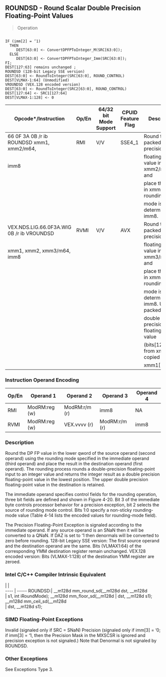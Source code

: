 ## ROUNDSD  -  Round Scalar Double Precision Floating-Point Values

> Operation
``` slim

IF (imm[2] = ‘1)
  THEN
     DEST[63:0] <- ConvertDPFPToInteger_M(SRC[63:0]);
  ELSE
     DEST[63:0] <- ConvertDPFPToInteger_Imm(SRC[63:0]);
FI;
DEST[127:63] remains unchanged ;
ROUNDSD (128-bit Legacy SSE version)
DEST[63:0] <- RoundToInteger(SRC[63:0], ROUND_CONTROL)
DEST[VLMAX-1:64] (Unmodified)
VROUNDSD (VEX.128 encoded version)
DEST[63:0] <- RoundToInteger(SRC2[63:0], ROUND_CONTROL)
DEST[127:64] <- SRC1[127:64]
DEST[VLMAX-1:128] <- 0

```

 Opcode\*/Instruction                      | Op/En| 64/32 bit Mode Support| CPUID Feature Flag| Description                             
 ---  | --- | --- | --- | ---
 66 0F 3A 0B /r ib ROUNDSD xmm1, xmm2/m64,| RMI  | V/V                   | SSE4_1            | Round the low packed double precision   
 imm8                                     |      |                       |                   | floating-point value in xmm2/m64 and    
                                          |      |                       |                   | place the result in xmm1. The rounding  
                                          |      |                       |                   | mode is determined by imm8.             
 VEX.NDS.LIG.66.0F3A.WIG 0B /r ib VROUNDSD| RVMI | V/V                   | AVX               | Round the low packed double precision   
 xmm1, xmm2, xmm3/m64, imm8               |      |                       |                   | floating-point value in xmm3/m64 and    
                                          |      |                       |                   | place the result in xmm1. The rounding  
                                          |      |                       |                   | mode is determined by imm8. Upper packed
                                          |      |                       |                   | double precision floating-point value   
                                          |      |                       |                   | (bits[127:64]) from xmm2 is copied to   
                                          |      |                       |                   | xmm1[127:64].                           

### Instruction Operand Encoding
 Op/En| Operand 1    | Operand 2    | Operand 3    | Operand 4
 ---  | --- | --- | --- | ---
 RMI  | ModRM:reg (w)| ModRM:r/m (r)| imm8         | NA       
 RVMI | ModRM:reg (w)| VEX.vvvv (r) | ModRM:r/m (r)| imm8     

### Description
Round the DP FP value in the lower qword of the source operand (second operand)
using the rounding mode specified in the immediate operand (third operand) and
place the result in the destination operand (first operand). The rounding process
rounds a double-precision floating-point input to an integer value and returns
the integer result as a double precision floating-point value in the lowest
position. The upper double precision floating-point value in the destination
is retained.

The immediate operand specifies control fields for the rounding operation, three
bit fields are defined and shown in Figure 4-20. Bit 3 of the immediate byte
controls processor behavior for a precision exception, bit 2 selects the source
of rounding mode control. Bits 1:0 specify a non-sticky rounding-mode value
(Table 4-14 lists the encoded values for rounding-mode field).

The Precision Floating-Point Exception is signaled according to the immediate
operand. If any source operand is an SNaN then it will be converted to a QNaN.
If DAZ is set to ‘1 then denormals will be converted to zero before rounding.
128-bit Legacy SSE version: The first source operand and the destination operand
are the same. Bits (VLMAX1:64) of the corresponding YMM destination register
remain unchanged. VEX.128 encoded version: Bits (VLMAX-1:128) of the destination
YMM register are zeroed.



### Intel C/C++ Compiler Intrinsic Equivalent
   | |  
---- | -----
 ROUNDSD:| __m128d mm_round_sd(__m128d dst, __m128d        
         | s1, int iRoundMode); __m128d mm_floor_sd(__m128d
         | dst, __m128d s1); __m128d mm_ceil_sd(__m128d    
         | dst, __m128d s1);                               

### SIMD Floating-Point Exceptions
Invalid (signaled only if SRC = SNaN) Precision (signaled only if imm[3] = ‘0;
if imm[3] = ‘1, then the Precision Mask in the MXSCSR is ignored and precision
exception is not signaled.) Note that Denormal is not signaled by ROUNDSD.


### Other Exceptions
See Exceptions Type 3.

